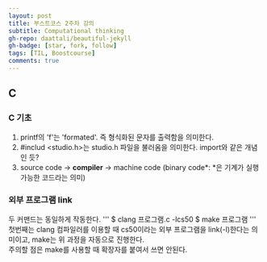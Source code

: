 ```yaml
---
layout: post
title: 부스트코스 2주차 강의
subtitle: Computational thinking
gh-repo: daattali/beautiful-jekyll
gh-badge: [star, fork, follow]
tags: [TIL, Boostcourse]
comments: true
---
```


## C
### C 기초 
1. printf의 'f'는 'formated'. 즉 형식화된 문자를 출력함을 의미한다.
2. &#35;includ <studio.h>는 studio.h 파일을 불러옴을 의미한다. import와 같은 개념인 듯?
3. source code &#8594; **compiler** &#8594; machine code (binary code*: *은 기계가 실행 가능한 코드라는 의미)

### 외부 프로그램 link
두 커맨드는 동일하게 작동한다.
'''
$ clang 프로그램.c -lcs50 
$ make 프로그램
'''
첫번째는 clang 컴파일러를 이용할 때 cs50이라는 외부 프로그램을 link(-l)한다는 의미이고, make는 위 과정을 자동으로 진행한다.  
주의할 점은 make를 사용할 때 확장자를 붙여서 쓰면 안된다.
